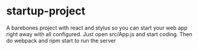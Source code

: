 # startup-project
A barebones project with react and stylus so you can start your web app right away with all configured. Just open src/App.js and start coding. Then do webpack and npm start to run the server
